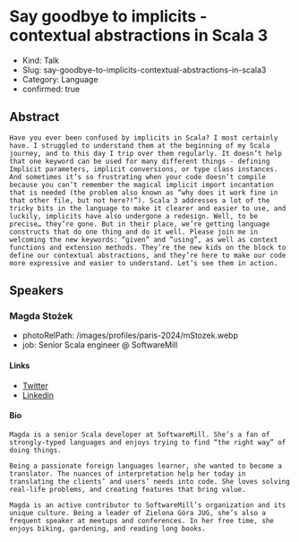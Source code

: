 # Say goodbye to implicits - contextual abstractions in Scala 3

- Kind: Talk
- Slug: say-goodbye-to-implicits-contextual-abstractions-in-scala3
- Category: Language
- confirmed: true

## Abstract

```
Have you ever been confused by implicits in Scala? I most certainly have. I struggled to understand them at the beginning of my Scala journey, and to this day I trip over them regularly. It doesn’t help that one keyword can be used for many different things - defining Implicit parameters, implicit conversions, or type class instances. And sometimes it’s so frustrating when your code doesn’t compile because you can’t remember the magical implicit import incantation that is needed (the problem also known as “why does it work fine in that other file, but not here?!”). Scala 3 addresses a lot of the tricky bits in the language to make it clearer and easier to use, and luckily, implicits have also undergone a redesign. Well, to be precise… they’re gone. But in their place, we’re getting language constructs that do one thing and do it well. Please join me in welcoming the new keywords: “given” and “using”, as well as context functions and extension methods. They’re the new kids on the block to define our contextual abstractions, and they’re here to make our code more expressive and easier to understand. Let’s see them in action.
```

## Speakers

### Magda Stożek

- photoRelPath: /images/profiles/paris-2024/mStozek.webp
- job: Senior Scala engineer @ SoftwareMill

#### Links

- [Twitter](https://twitter.com/magdastozek)
- [Linkedin](https://www.linkedin.com/in/magda-stozek)

#### Bio

```
Magda is a senior Scala developer at SoftwareMill. She’s a fan of strongly-typed languages and enjoys trying to find “the right way” of doing things.

Being a passionate foreign languages learner, she wanted to become a translator. The nuances of interpretation help her today in translating the clients’ and users’ needs into code. She loves solving real-life problems, and creating features that bring value.

Magda is an active contributor to SoftwareMill’s organization and its unique culture. Being a leader of Zielona Góra JUG, she’s also a frequent speaker at meetups and conferences. In her free time, she enjoys biking, gardening, and reading long books.
```
